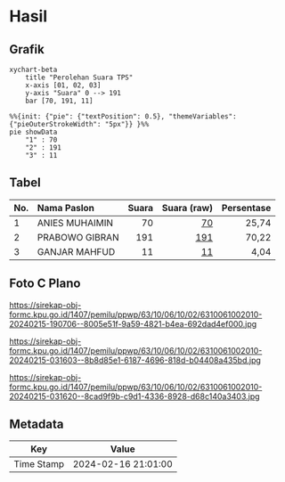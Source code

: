 # Hasil

## Grafik

```mermaid
xychart-beta
    title "Perolehan Suara TPS"
    x-axis [01, 02, 03]
    y-axis "Suara" 0 --> 191
    bar [70, 191, 11]
```

```mermaid
%%{init: {"pie": {"textPosition": 0.5}, "themeVariables": {"pieOuterStrokeWidth": "5px"}} }%%
pie showData
    "1" : 70
    "2" : 191
    "3" : 11
```

## Tabel

| No. | Nama Paslon    | Suara | Suara (raw) | Persentase |
|:--- |:-------------- | -----:| -----------:| ----------:|
| 1   | ANIES MUHAIMIN | 70    | [70][p-1]   | 25,74      |
| 2   | PRABOWO GIBRAN | 191   | [191][p-2]  | 70,22      |
| 3   | GANJAR MAHFUD  | 11    | [11][p-3]   | 4,04       |


[p-1]: https://github.com/gigit-pemilu/pemilu-2024/blob/main/pilpres/hitung-suara/sub/63-kalimantan-selatan/sub/10-tanah-bumbu/sub/06-simpang-empat/sub/1002-tungkaran-pangeran/sub/010-tps/sub/paslon-1.txt
[p-2]: https://github.com/gigit-pemilu/pemilu-2024/blob/main/pilpres/hitung-suara/sub/63-kalimantan-selatan/sub/10-tanah-bumbu/sub/06-simpang-empat/sub/1002-tungkaran-pangeran/sub/010-tps/sub/paslon-2.txt
[p-3]: https://github.com/gigit-pemilu/pemilu-2024/blob/main/pilpres/hitung-suara/sub/63-kalimantan-selatan/sub/10-tanah-bumbu/sub/06-simpang-empat/sub/1002-tungkaran-pangeran/sub/010-tps/sub/paslon-3.txt

## Foto C Plano

https://sirekap-obj-formc.kpu.go.id/1407/pemilu/ppwp/63/10/06/10/02/6310061002010-20240215-190706--8005e51f-9a59-4821-b4ea-692dad4ef000.jpg

https://sirekap-obj-formc.kpu.go.id/1407/pemilu/ppwp/63/10/06/10/02/6310061002010-20240215-031603--8b8d85e1-6187-4696-818d-b04408a435bd.jpg

https://sirekap-obj-formc.kpu.go.id/1407/pemilu/ppwp/63/10/06/10/02/6310061002010-20240215-031620--8cad9f9b-c9d1-4336-8928-d68c140a3403.jpg


## Metadata

| Key        | Value               |
| ---------- | ------------------- |
| Time Stamp | 2024-02-16 21:01:00 |



